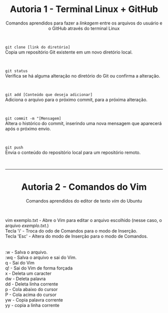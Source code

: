 <div align="center">
  <h1> Autoria 1 - Terminal Linux + GitHub </h1>
  <p> Comandos aprendidos para fazer a <i>linkagem</i> entre os arquivos do usuário e o GitHub através do terminal Linux </p>
</div>
<br>

``
git clone [link do diretório]
``
<br>
Copia um repositório Git existente em um novo diretório local.

<br>

``
git status
``
<br>
Verifica se há alguma alteração no diretório do Git ou confirma a alteração.

<br>

``
git add [Conteúdo que deseja adicionar]
``
<br>
Adiciona o arquivo para o próximo commit, para a próxima alteração.

<br>

``
git commit -m "[Mensagem]
``
<br>
Altera o histórico do commit, inserindo uma nova mensagem que aparecerá após o próximo envio.

<br>

``
git push
``
<br>
Envia o conteúdo do repositório local para um repositório remoto.

<br>
<hr>
<div align="center">
  <h1> Autoria 2 - Comandos do Vim </h1>
  <p> Comandos aprendidos do editor de texto <i>vim</i> do Ubuntu </p>
</div>
<br>

vim exemplo.txt - Abre o Vim para editar o arquivo escolhido (nesse caso, o arquivo <i>exemplo.txt.</i>)<br>
Tecla 'i' - Troca do odo de Comandos para o modo de Inserção.<br>
Tecla 'Esc' - Altera do modo de Inserção para o modo de Comandos.<br>
<br><br>
:w - Salva o arquivo.<br>
:wq - Salva o arquivo e sai do Vim.<br>
q - Sai do Vim<br>
q! - Sai do Vim de forma forçada<br>
x - Deleta um caracter<br>
dw - Deleta palavra<br>
dd - Deleta linha corrente<br>
p - Cola abaixo do cursor<br>
P - Cola acima do cursor<br>
yw - Copia palavra corrente<br>
yy - copia a linha corrente<br>
